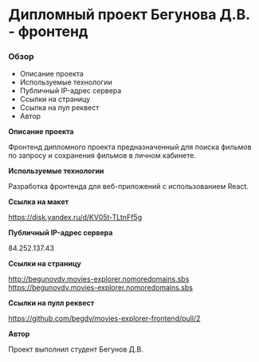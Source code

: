 # Дипломный проект Бегунова Д.В. - фронтенд

### Обзор
* Описание проекта
* Используемые технологии
* Публичный IP-адрес сервера
* Ссылки на страницу
* Ссылка на пул реквест
* Автор

**Описание проекта**

Фронтенд дипломного проекта предназначенный для поиска фильмов по запросу и сохранения фильмов в личном кабинете.

**Используемые технологии**

Разработка фронтенда для веб-приложений с использованием React.

**Ссылка на макет**

https://disk.yandex.ru/d/KV05t-TLtnFf5g

**Публичный IP-адрес сервера**

84.252.137.43

**Ссылки на страницу**

http://begunovdv.movies-explorer.nomoredomains.sbs
https://begunovdv.movies-explorer.nomoredomains.sbs

**Ссылки на  пулл реквест**

https://github.com/begdv/movies-explorer-frontend/pull/2

**Автор**

Проект выполнил студент Бегунов Д.В.
